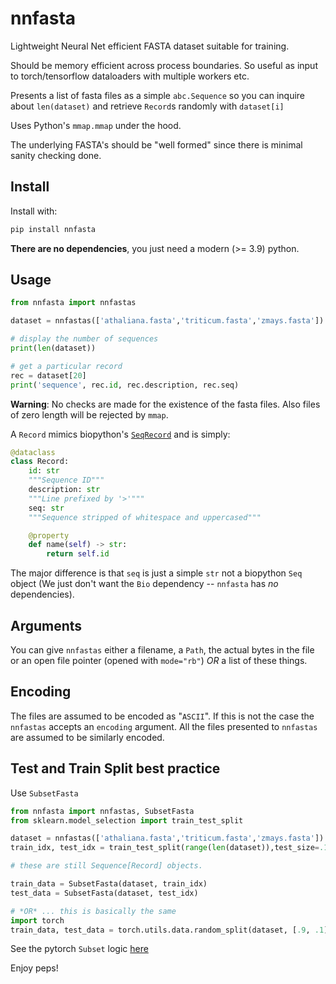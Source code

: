 # nnfasta

Lightweight Neural Net efficient FASTA dataset suitable for training.

Should be memory efficient across process boundaries.
So useful as input to torch/tensorflow dataloaders with multiple workers etc.

Presents a list of fasta files as a simple `abc.Sequence`
so you can inquire about `len(dataset)` and retrieve
`Record`s randomly with `dataset[i]`

Uses Python's `mmap.mmap` under the hood.

The underlying FASTA's should be "well formed" since there is
minimal sanity checking done.

## Install

Install with:

```bash
pip install nnfasta
```

**There are no dependencies**, you just need a modern (>= 3.9) python.

## Usage

```python
from nnfasta import nnfastas

dataset = nnfastas(['athaliana.fasta','triticum.fasta','zmays.fasta'])

# display the number of sequences
print(len(dataset))

# get a particular record
rec = dataset[20]
print('sequence', rec.id, rec.description, rec.seq)
```

**Warning**: No checks are made for the existence of
the fasta files. Also files of zero length will be rejected
by `mmap`.

A `Record` mimics biopython's [`SeqRecord`](https://biopython.org/wiki/SeqRecord) and is simply:

```python
@dataclass
class Record:
    id: str
    """Sequence ID"""
    description: str
    """Line prefixed by '>'"""
    seq: str
    """Sequence stripped of whitespace and uppercased"""

    @property
    def name(self) -> str:
        return self.id
```

The major difference is that `seq` is just a simple `str` not a biopython `Seq` object
(We just don't want the `Bio` dependency -- `nnfasta` has *no* dependencies).

## Arguments

You can give `nnfastas` either a filename, a `Path`, the actual
bytes in the file or an open file pointer (opened with `mode="rb"`)
_OR_ a list of these things.

## Encoding

The files are assumed to be encoded as "`ASCII`". If this is not the
case the `nnfastas` accepts an `encoding` argument. All the files
presented to `nnfastas` are assumed to be similarly encoded.

## Test and Train Split best practice

Use `SubsetFasta`

```python
from nnfasta import nnfastas, SubsetFasta
from sklearn.model_selection import train_test_split

dataset = nnfastas(['athaliana.fasta','triticum.fasta','zmays.fasta'])
train_idx, test_idx = train_test_split(range(len(dataset)),test_size=.1,shuffle=True)

# these are still Sequence[Record] objects.

train_data = SubsetFasta(dataset, train_idx)
test_data = SubsetFasta(dataset, test_idx)

# *OR* ... this is basically the same
import torch
train_data, test_data = torch.utils.data.random_split(dataset, [.9, .1])

```

See the pytorch `Subset` logic [here](https://pytorch.org/docs/stable/data.html#torch.utils.data.Subset)

Enjoy peps!
